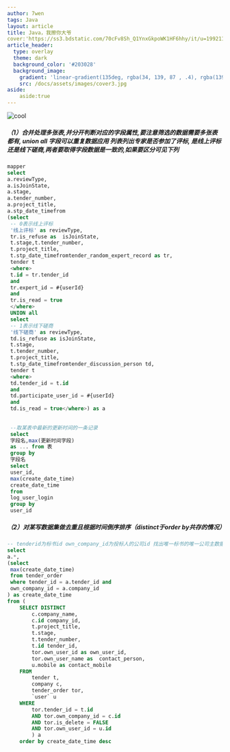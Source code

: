 ```yaml
---
author: 7wen
tags: Java
layout: article
title: Java，我擦你大爷
cover:'https://ss3.bdstatic.com/70cFv8Sh_Q1YnxGkpoWK1HF6hhy/it/u=1992112747,2839159854&fm=26&gp=0.jpg'
article_header:
  type: overlay
  theme: dark
  background_color: '#203028'
  background_image:
    gradient: 'linear-gradient(135deg, rgba(34, 139, 87 , .4), rgba(139, 34, 139, .4))'
    src: /docs/assets/images/cover3.jpg
aside:
	aside:true
---
```


![cool](https://ss3.bdstatic.com/70cFv8Sh_Q1YnxGkpoWK1HF6hhy/it/u=1992112747,2839159854&fm=26&gp=0.jpg)

##### （1）合并处理多张表,并分开判断对应的字段属性,要注意筛选的数据需要多张表都有, union all 字段可以重复数据应用 列表列出专家是否参加了评标, 是线上评标还是线下磋商,两者要取得字段数据是一致的,如果要区分可见下列

```sql
mapper
select
a.reviewType,
a.isJoinState,
a.stage,
a.tender_number,
a.project_title,
a.stp_date_timefrom 
(select
 -- 0表示线上评标
 '线上评标' as reviewType,
 tr.is_refuse as  isJoinState,
 t.stage,t.tender_number,
 t.project_title,
 t.stp_date_timefromtender_random_expert_record as tr,
 tender t
 <where>    
 t.id = tr.tender_id    
 and    
 tr.expert_id = #{userId}    
 and    
 tr.is_read = true
 </where>
 UNION all
 select
 -- 1表示线下磋商
 '线下磋商' as reviewType,
 td.is_refuse as isJoinState,
 t.stage,
 t.tender_number,
 t.project_title,
 t.stp_date_timefromtender_discussion_person td,
 tender t
 <where>    
 td.tender_id = t.id    
 and    
 td.participate_user_id = #{userId}    
 and    
 td.is_read = true</where>) as a
 
 
 --取某表中最新的更新时间的一条记录
 select 
 字段名,max(更新时间字段) 
 as ... from 表 
 group by 
 字段名
 select
 user_id,
 max(create_date_time) 
 create_date_time
 from
 log_user_login
 group by
 user_id
```

##### （2）对某写数据集做去重且根据时间倒序排序（distinct于order by共存的情况）

```sql
-- tenderid为标书id own_company_id为投标人的公司id 找出唯一标书的唯一公司主数据集合，订单可另一个接口安排
select 
a.*,
(select 
 max(create_date_time) 
 from tender_order 
 where tender_id = a.tender_id and 
 own_company_id = a.company_id 
) as create_date_time
from (
	SELECT DISTINCT
		c.company_name,
		c.id company_id,
		t.project_title,
		t.stage,
		t.tender_number,
		t.id tender_id,
		tor.own_user_id as own_user_id,
		tor.own_user_name as  contact_person,
		u.mobile as contact_mobile
	FROM
		tender t,
		company c,
		tender_order tor,
		`user` u 
	WHERE
		tor.tender_id = t.id 
		AND tor.own_company_id = c.id 
		AND tor.is_delete = FALSE 
		AND tor.own_user_id = u.id
		) a
	order by create_date_time desc
```

